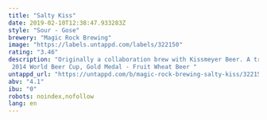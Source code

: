 ```yaml
---
title: "Salty Kiss"
date: 2019-02-10T12:38:47.933283Z
style: "Sour - Gose"
brewery: "Magic Rock Brewing"
image: "https://labels.untappd.com/labels/322150"
rating: "3.46"
description: "Originally a collaboration brew with Kissmeyer Beer. A traditional German style Gose, flavoured with Gooseberry, Sea Buckthorn and Sea Salt. Tart, lightly sour, fruity and refreshing with a defined saltiness an excellent accompaniment to food.  2014 World Beer Cup, Gold Medal - Fruit Wheat Beer "
untappd_url: "https://untappd.com/b/magic-rock-brewing-salty-kiss/322150"
abv: "4.1"
ibu: "0"
robots: noindex,nofollow
lang: en
---
```

